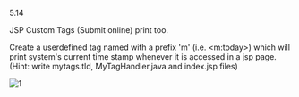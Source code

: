 5.14

JSP Custom Tags (Submit online) print too.

Create a userdefined tag named <today> with a prefix 'm' (i.e. <m:today>) which will print system's current time stamp whenever it is accessed in a jsp page. (Hint: write mytags.tld, MyTagHandler.java and index.jsp files)

![1](https://cloud.githubusercontent.com/assets/16977137/14417053/62024ece-ffce-11e5-8218-1731e6de60b0.png)
